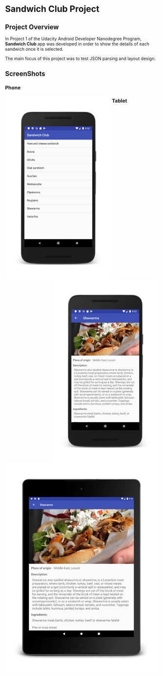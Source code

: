 # Sandwich Club Project

## Project Overview
In Project 1 of the Udacity Android Developer Nanodegree Program, **Sandwich Club** app was developed in order to
show the details of each sandwich once it is selected.

The main focus of this project was to test JSON parsing and layout design.

## ScreenShots

### Phone
<img align="left" width="350" alt="phone list view" src="app\src\main\res\drawable\phone_list_screenshot.png"/>
<img align="right" width="350" alt="phone details view" src="app\src\main\res\drawable\phone_details_screenshot.png"/>

### Tablet
<img width="500" alt="tablet details view" src="app\src\main\res\drawable\tablet_screenshot.png"/>